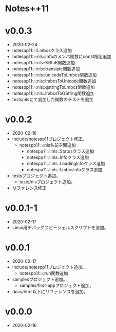 Notes++11
=========

# v0.0.3

* 2020-02-24
* notespp11::notes::Lmbcsクラス追加
* notespp11::notes::nls::Infoのメンバ関数にconst指定追加
* notespp11::notes::nls::KBtoB関数追加
* notespp11::notes::nls::translate関数追加
* notespp11::notes::nls::unicodeToLmbcs関数追加
* notespp11::notes::nls::lmbcsToUnicode関数追加
* notespp11::notes::nls::qstringToLmbcs関数追加
* notespp11::notes::nls::lmbcsToQString関数追加
* tests/nlsにて追加した関数のテストを追加

# v0.0.2

* 2020-02-18
* include/notespp11プロジェクト修正。
    * notespp11::notes::nls名前空間追加
        * notespp11::notes::nls::Statusクラス追加
        * notespp11::notes::nls::Infoクラス追加
        * notespp11::notes::nls::LoadingInfoクラス追加
        * notespp11::notes::nls::LmbcsInfoクラス追加
* testsプロジェクト追加。
    * tests/nlsプロジェクト追加。
* リファレンス修正

# v0.0.1-1

* 2020-02-17
* Linux用デバッグコピーシェルスクリプトを追加。

# v0.0.1

* 2020-02-17
* include/notespp11プロジェクト追加。
    * notespp11::notes::run関数追加
* samplesプロジェクト追加。
    * samples/first-appプロジェクト追加。
* docs/html以下にリファレンスを追加。

# v0.0.0

* 2020-02-16
